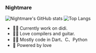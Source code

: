 ### Nightmare
![Nightmare's GitHub stats](https://github-readme-stats.vercel.app/api?username=Nightmare-MY&count_private=true&show_icons=true)
![Top Langs](https://github-readme-stats.vercel.app/api/top-langs/?username=Nightmare-MY&layout=compact&count_private=true)

- 👏🏻 Currently work on didi.
- 👏🏻 Love compilers and guitar.
- 👏🏻 Mostly code in Dart、C、Python
- 🚀 Powered by love
